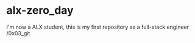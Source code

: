 # alx-zero_day
I'm now a ALX student, this is my first repository as a full-stack engineer
/0x03_git

